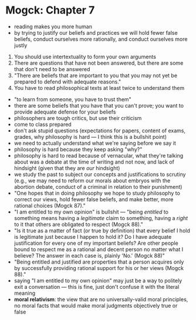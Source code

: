 # Mogck: Chapter 7

- reading makes you more human
- by trying to justify our beliefs and practices we will hold fewer false beliefs, conduct ourselves more rationally, and conduct ourselves more justly

1. You should use intertextuality to form your own arguments
2. There are questions that have not been answered, but there are some that don't need to be answered
3. "There are beliefs that are important to you that you may not yet be prepared to defend with adequate reasons."
4. You have to read philosophical texts at least twice to understand them

- "to learn from someone, you have to trust them"
- there are some beliefs that you have that you can't prove; you want to provide adequate defense for your beliefs
- philosophers are tough critics, but use their criticism
- come to class prepared
- don't ask stupid questions (expectations for papers, content of exams, grades, why philosophy is hard — I think this is a bullshit point)
- we need to actually understand what we're saying before we say it
- philosophy is hard because they keep asking "why?"
- philosophy is hard to read because of vernacular, what they're talking about was a debate at the time of writing and not now, and lack of hindsight (given that they are _our_ hindsight)
- we study the past to subject our concepts and justifications to scrutiny (e.g., we may need to reform our morals about embryos with the abortion debate, conduct of a criminal in relation to their punishment)
- "One hopes that in doing philosophy we hope to study philosophy to correct our views, hold fewer false beliefs, and make better, more rational choices (Mogck 87)."
- "I am entitled to my own opinion" is bullshit — "being _entitled_ to something means having a _legitimate_ claim to something, having a _right_ to it that others are obligated to respect (Mogck 88)."
- "Is it true as a matter of fact (or true by definition) that every belief I hold is legitimate just because I happen to hold it? Do I have adequate justification for every one of my important beliefs? Are other people bound to respect me as a rational and decent person no matter what I believe? The answer in each case is, plainly 'No.' (Mogck 88)"
- "Being entitled and justified are properties that a person acquires only by successfully providing rational support for his or her views (Mogck 88)."
- saying "I am entitled to my own opinion" may just be a way to politely exit a conversation — this is fine, just don't confuse it with the literal meaning
- **moral relativism**: the view that are no universally-valid moral principles, no moral facts that would make moral judgments objectively true or false